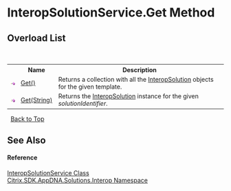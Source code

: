 # InteropSolutionService.Get Method 
 


## Overload List
&nbsp;<table><tr><th></th><th>Name</th><th>Description</th></tr><tr><td>![Public method](media/pubmethod.gif "Public method")</td><td><a href="b554f3c0-eb8e-1db7-5d29-eee5f4ceadb4">Get()</a></td><td>
Returns a collection with all the <a href="f5c6f00f-ab04-119f-5147-d0ad15aef792">InteropSolution</a> objects for the given template.</td></tr><tr><td>![Public method](media/pubmethod.gif "Public method")</td><td><a href="0c27c413-d53c-3b1c-dcc1-156e5638d2f4">Get(String)</a></td><td>
Returns the <a href="f5c6f00f-ab04-119f-5147-d0ad15aef792">InteropSolution</a> instance for the given *solutionIdentifier*.</td></tr></table>&nbsp;
<a href="#interopsolutionservice.get-method">Back to Top</a>

## See Also


#### Reference
<a href="0490216a-681c-2a91-9cae-a76561d8d3f3">InteropSolutionService Class</a><br /><a href="9b022d31-dfbd-e494-2a35-12a59446d9d6">Citrix.SDK.AppDNA.Solutions.Interop Namespace</a><br />